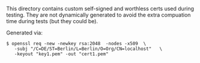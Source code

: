 This directory contains custom self-signed and worthless certs used
during testing. They are not dynamically generated to avoid the extra
compuation time during tests (but they could be).

Generated via:
```
$ openssl req -new -newkey rsa:2048  -nodes -x509  \
   -subj "/C=DE/ST=Berlin/L=Berlin/O=Org/CN=localhost"   \
   -keyout "key1.pem" -out "cert1.pem"
```
